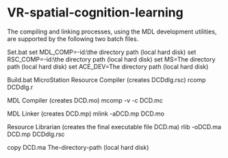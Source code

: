 # VR-spatial-cognition-learning
 The compiling and linking processes, using the MDL development utilities, are supported by the following two batch files.

 Set.bat
 set MDL_COMP=-id:\the directory path (local hard disk)
 set RSC_COMP=-id:\the directory path (local hard disk)
 set MS=The directory path (local hard disk)
 set ACE_DEV=The directory path (local hard disk)

 Build.bat
 MicroStation Resource Compiler (creates DCDdlg.rsc)
 rcomp DCDdlg.r

 MDL Compiler (creates DCD.mo)
 mcomp -v -c DCD.mc

 MDL Linker (creates DCD.mp)
 mlink -aDCD.mp DCD.mo

 Resource Librarian (creates the final executable file DCD.ma)
 rlib -oDCD.ma DCD.mp DCDdlg.rsc

 copy DCD.ma The-directory-path (local hard disk)
 
